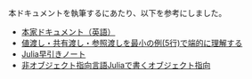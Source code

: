 本ドキュメントを執筆するにあたり、以下を参考にしました。
 * [本家ドキュメント（英語）](https://docs.julialang.org/en/v1/)
 * [値渡し・共有渡し・参照渡しを最小の例(5行)で端的に理解する](https://qiita.com/agajo/items/b21abdfb0baed340e897#c)
 * [Julia早引きノート](https://qiita.com/ttabata/items/a1ada2c0cba03672e105)
 * [非オブジェクト指向言語Juliaで書くオブジェクト指向](https://muuumin.net/julia-oop/)
 
